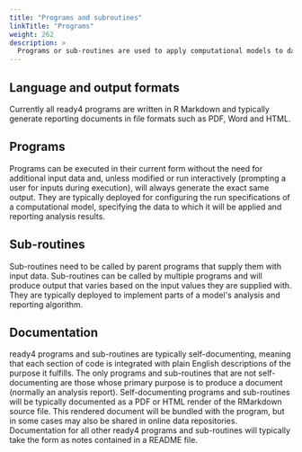 ```yaml
---
title: "Programs and subroutines"
linkTitle: "Programs"
weight: 262
description: >
  Programs or sub-routines are used to apply computational models to data and to report the resulting analyses.
---
```


## Language and output formats
Currently all ready4 programs are written in R Markdown and typically generate reporting documents in file formats such as PDF, Word and HTML. 

## Programs
Programs can be executed in their current form without the need for additional input data and, unless modified or run interactively (prompting a user for inputs during execution), will always generate the exact same output. They are typically deployed for configuring the run specifications of a computational model, specifying the data to which it will be applied and reporting analysis results.

## Sub-routines
Sub-routines need to be called by parent programs that supply them with input data. Sub-routines can be called by multiple programs and will produce output that varies based on the input values they are supplied with. They are typically deployed to implement parts of a model's analysis and reporting algorithm.

## Documentation
ready4 programs and sub-routines are typically self-documenting, meaning that each section of code is integrated with plain English descriptions of the purpose it fulfills. The only programs and sub-routines that are not self-documenting are those whose primary purpose is to produce a document (normally an analysis report). Self-documenting programs and sub-routines will be typically documented as a PDF or HTML render of the RMarkdown source file. This rendered document will be bundled with the program, but in some cases may also be shared in online data repositories. Documentation for all other ready4 programs and sub-routines will typically take the form as notes contained in a README file.



